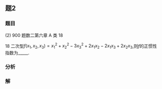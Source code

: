 ## 题2
### 题目
(2) 900 题数二第六章 A 类 18 

18 二次型$f( {{x}_{1},{x}_{2},{x}_{3}})  = {x}_{1}^{2} + {x}_{2}^{2} - 3{x}_{3}^{2} + 2{x}_{1}{x}_{2} - 2{x}_{1}{x}_{3} + 2{x}_{2}{x}_{3}$,则$f$的正惯性指数为_____.
### 分析

### 解